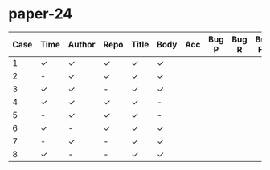 # paper-24

| Case | Time | Author | Repo | Title | Body | Acc | Bug P | Bug R | Bug F1 | Enh P | Enh R | Enh F1 | Ques P | Ques R | Ques F1 |
|------|------|--------|------|-------|------|-----|-------|-------|--------|-------|-------|--------|--------|--------|---------|
| 1    | ✓    | ✓      | ✓    | ✓     | ✓    |     |       |       |        |       |       |        |        |        |         |
| 2    | -    | ✓      | ✓    | ✓     | ✓    |     |       |       |        |       |       |        |        |        |         |
| 3    | ✓    | ✓      | -    | ✓     | ✓    |     |       |       |        |       |       |        |        |        |         |
| 4    | ✓    | ✓      | ✓    | ✓     | -    |     |       |       |        |       |       |        |        |        |         |
| 5    | -    | ✓      | ✓    | ✓     | -    |     |       |       |        |       |       |        |        |        |         |
| 6    | ✓    | -      | ✓    | ✓     | ✓    |     |       |       |        |       |       |        |        |        |         |
| 7    | -    | ✓      | -    | ✓     | ✓    |     |       |       |        |       |       |        |        |        |         |
| 8    | ✓    | -      | -    | ✓     | ✓    |     |       |       |        |       |       |        |        |        |         |


